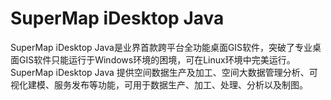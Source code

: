 # SuperMap iDesktop Java

SuperMap iDesktop Java是业界首款跨平台全功能桌面GIS软件，突破了专业桌面GIS软件只能运行于Windows环境的困境，可在Linux环境中完美运行。SuperMap iDesktop Java 提供空间数据生产及加工、空间大数据管理分析、可视化建模、服务发布等功能，可用于数据生产、加工、处理、分析以及制图。

